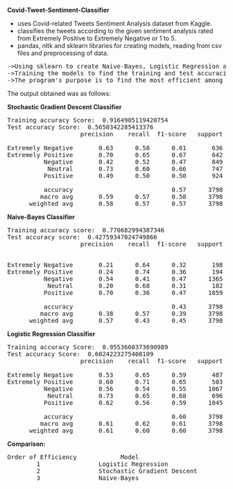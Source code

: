 **Covid-Tweet-Sentiment-Classifier**
 - uses Covid-related Tweets Sentiment Analysis dataset from Kaggle.
 - classifies the tweets according to the given sentiment analysis rated from Extremely Positive to Extremely Negative or 1 to 5.
 - pandas, nltk and sklearn libraries for creating models, reading from csv files and preprocessing of data.

<pre>
->Using sklearn to create Naive-Bayes, Logistic Regression and Stochastic Gradient Descent classifiers
->Training the models to find the training and test accuracies as well as precision, recall, f1-score and support
->The program's purpose is to find the most efficient among the three models for this task
</pre>

The output obtained was as follows:

**Stochastic Gradient Descent Classifier**
<pre>
Training accuracy Score:  0.9164905119420754
Test accuracy Score:  0.5650342285413376
                    precision    recall  f1-score   support

Extremely Negative       0.63      0.58      0.61       636
Extremely Positive       0.70      0.65      0.67       642
          Negative       0.42      0.52      0.47       849
           Neutral       0.73      0.60      0.66       747
          Positive       0.49      0.50      0.50       924

          accuracy                           0.57      3798
         macro avg       0.59      0.57      0.58      3798
      weighted avg       0.58      0.57      0.57      3798
</pre>

**Naive-Bayes Classifier**
<pre>
Training accuracy score:  0.770682994387346
Test accuracy score:  0.42759347024749866
                    precision    recall  f1-score   support


Extremely Negative       0.21      0.64      0.32       198
Extremely Positive       0.24      0.74      0.36       194
          Negative       0.54      0.41      0.47      1365
           Neutral       0.20      0.68      0.31       182
          Positive       0.70      0.36      0.47      1859

          accuracy                           0.43      3798
         macro avg       0.38      0.57      0.39      3798
      weighted avg       0.57      0.43      0.45      3798
</pre>

**Logistic Regression Classifier**
<pre>
Training accuracy Score:  0.9553660373690989
Test accuracy Score:  0.6024223275408109
                    precision    recall  f1-score   support

Extremely Negative       0.53      0.65      0.59       487
Extremely Positive       0.60      0.71      0.65       503
          Negative       0.56      0.54      0.55      1067
           Neutral       0.73      0.65      0.68       696
          Positive       0.62      0.56      0.59      1045

          accuracy                           0.60      3798
         macro avg       0.61      0.62      0.61      3798
      weighted avg       0.61      0.60      0.60      3798
</pre>

**Comparison:**
<pre>
Order of Efficiency            Model                          Test Accuracy
        1                Logistic Regression                0.6024223275408109
        2                Stochastic Gradient Descent        0.5650342285413376
        3                Naive-Bayes                        0.42759347024749866
</pre>
